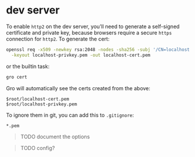 # dev server

To enable `http2` on the dev server,
you'll need to generate a self-signed certificate and private key,
because browsers require a secure `https` connection for `http2`.
To generate the cert:

```bash
openssl req -x509 -newkey rsa:2048 -nodes -sha256 -subj '/CN=localhost' \
  -keyout localhost-privkey.pem -out localhost-cert.pem
```

or the builtin task:

```bash
gro cert
```

Gro will automatically see the certs created from the above:

```
$root/localhost-cert.pem
$root/localhost-privkey.pem
```

To ignore them in git, you can add this to `.gitignore`:

```
*.pem
```

> TODO document the options

> TODO config?
